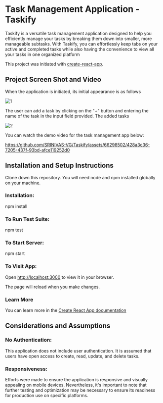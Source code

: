 # Task Management Application - Taskify

Taskify is a versatile task management application designed to help you efficiently manage your tasks by breaking them down into smaller, more manageable subtasks. With Taskify, you can effortlessly keep tabs on your active and completed tasks while also having the convenience to view all your tasks in one organized platform 

This project was initiated with [create-react-app](https://create-react-app.dev/docs/running-tests/). 

## Project Screen Shot and Video

When the application is initiated, its initial appearance is as follows

![1](https://github.com/SRINIVAS-VG/Task-Management/assets/66298502/c2f01b25-fedd-4b69-867e-5afc20c5ffb5)


The user can add a task by clicking on the "+" button and entering the name of the task in the input field provided. The added tasks

![2](https://github.com/SRINIVAS-VG/Task-Management/assets/66298502/ea233ccc-0189-46e3-bb90-e1c39d712ef6)

You can watch the demo video for the task management app below:



https://github.com/SRINIVAS-VG/Taskify/assets/66298502/428a3c36-7205-437f-93bd-afce119252d0




## Installation and Setup Instructions

Clone down this repository. You will need node and npm installed globally on your machine.

### Installation:

npm install

### To Run Test Suite:

npm test

### To Start Server:

npm start

### To Visit App:

Open [http://localhost:3000](http://localhost:3000) to view it in your browser.

The page will reload when you make changes.

### Learn More

You can learn more in the [Create React App documentation](https://create-react-app.dev/docs/getting-started/)

## Considerations and Assumptions

### No Authentication:

 This application does not include user authentication. It is assumed that users have open access to create, read, update, and delete tasks.

### Responsiveness: 

Efforts were made to ensure the application is responsive and visually appealing on mobile devices. Nevertheless, it's important to note that further testing and optimization may be necessary to ensure its readiness for production use on specific platforms.
